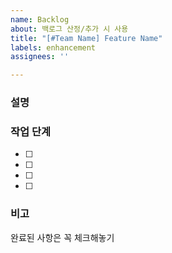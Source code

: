 ```yaml
---
name: Backlog
about: 백로그 산정/추가 시 사용
title: "[#Team Name] Feature Name"
labels: enhancement
assignees: ''

---
```

<!--
해당 백로그에 대한 브랜치를 만들어주세요.
백로그 이름은 "feat/[해당 기능에 대한 이름]"으로 만들어주세요.
-->
### 설명
<!--해당 기능에 대한 간단하고 명료한 설명을 작성해주세요.-->

### 작업 단계
- [ ]
- [ ]
- [ ] 
- [ ] 

### 비고
<!--해당 기능 구현에 필요한 참고 레퍼런스가 있다면 넣어주세요.-->

완료된 사항은 꼭 체크해놓기
<!--* "최소" 기능을 기준으로 백로그를 구분하기
* 기능을 구현하기 위한 작업을 순차(단계)적으로 작성해놓기
* 해당 팀의 Github Project랑 연동시켜놓기-->
